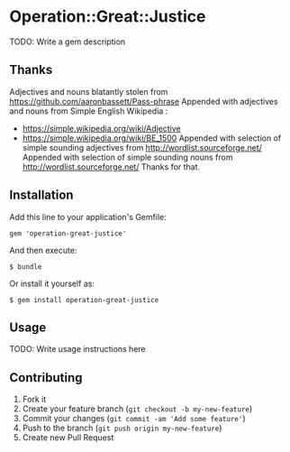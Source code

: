 # Operation::Great::Justice

TODO: Write a gem description

## Thanks

Adjectives and nouns blatantly stolen from https://github.com/aaronbassett/Pass-phrase
Appended with adjectives and nouns from Simple English Wikipedia :
  - https://simple.wikipedia.org/wiki/Adjective
  - https://simple.wikipedia.org/wiki/BE_1500
Appended with selection of simple sounding adjectives from http://wordlist.sourceforge.net/
Appended with selection of simple sounding nouns from http://wordlist.sourceforge.net/
Thanks for that.

## Installation

Add this line to your application's Gemfile:

    gem 'operation-great-justice'

And then execute:

    $ bundle

Or install it yourself as:

    $ gem install operation-great-justice

## Usage

TODO: Write usage instructions here

## Contributing

1. Fork it
2. Create your feature branch (`git checkout -b my-new-feature`)
3. Commit your changes (`git commit -am 'Add some feature'`)
4. Push to the branch (`git push origin my-new-feature`)
5. Create new Pull Request
